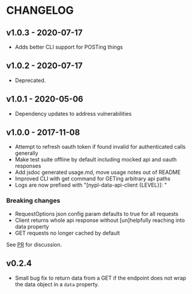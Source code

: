 # CHANGELOG

## v1.0.3 - 2020-07-17
 - Adds better CLI support for POSTing things

## v1.0.2 - 2020-07-17
 - Deprecated.

## v1.0.1 - 2020-05-06
 - Dependency updates to address vulnerabilities

## v1.0.0 - 2017-11-08

 - Attempt to refresh oauth token if found invalid for authenticated
     calls generally
 - Make test suite offline by default including mocked api and oauth responses
 - Add jsdoc generated usage.md, move usage notes out of README
 - Improved CLI with get command for GETing arbitrary api paths
 - Logs are now prefixed with "[nypl-data-api-client {LEVEL}]: "

### Breaking changes

 - RequestOptions json config param defaults to true for all requests
 - Client returns whole api response without [un]helpfully reaching into data property
 - GET requests no longer cached by default

See [PR](https://github.com/NYPL-discovery/node-nypl-data-api-client/pull/5) for discussion.

## v0.2.4
- Small bug fix to return data from a GET if the endpoint does not wrap the data object in a `data` property.
